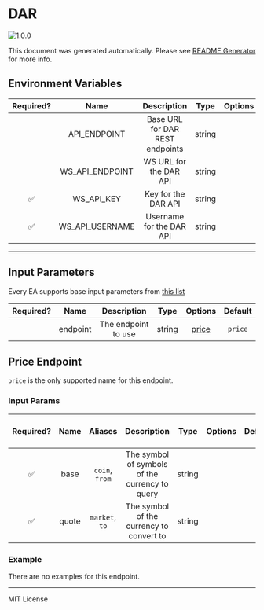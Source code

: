 # DAR

![1.0.0](https://img.shields.io/github/package-json/v/smartcontractkit/external-adapters-js?filename=packages/sources/dar/package.json)

This document was generated automatically. Please see [README Generator](../../scripts#readme-generator) for more info.

## Environment Variables

| Required? |      Name       |           Description           |  Type  | Options |                              Default                              |
| :-------: | :-------------: | :-----------------------------: | :----: | :-----: | :---------------------------------------------------------------: |
|           |  API_ENDPOINT   | Base URL for DAR REST endpoints | string |         |          `https://api-beta.digitalassetresearch.com/v2`           |
|           | WS_API_ENDPOINT |     WS URL for the DAR API      | string |         | `wss://6xfpgjrsh4.execute-api.us-east-1.amazonaws.com/production` |
|    ✅     |   WS_API_KEY    |       Key for the DAR API       | string |         |                                                                   |
|    ✅     | WS_API_USERNAME |    Username for the DAR API     | string |         |                                                                   |

---

## Input Parameters

Every EA supports base input parameters from [this list](../../core/bootstrap#base-input-parameters)

| Required? |   Name   |     Description     |  Type  |         Options          | Default |
| :-------: | :------: | :-----------------: | :----: | :----------------------: | :-----: |
|           | endpoint | The endpoint to use | string | [price](#price-endpoint) | `price` |

## Price Endpoint

`price` is the only supported name for this endpoint.

### Input Params

| Required? | Name  |    Aliases     |                  Description                   |  Type  | Options | Default | Depends On | Not Valid With |
| :-------: | :---: | :------------: | :--------------------------------------------: | :----: | :-----: | :-----: | :--------: | :------------: |
|    ✅     | base  | `coin`, `from` | The symbol of symbols of the currency to query | string |         |         |            |                |
|    ✅     | quote | `market`, `to` |    The symbol of the currency to convert to    | string |         |         |            |                |

### Example

There are no examples for this endpoint.

---

MIT License
